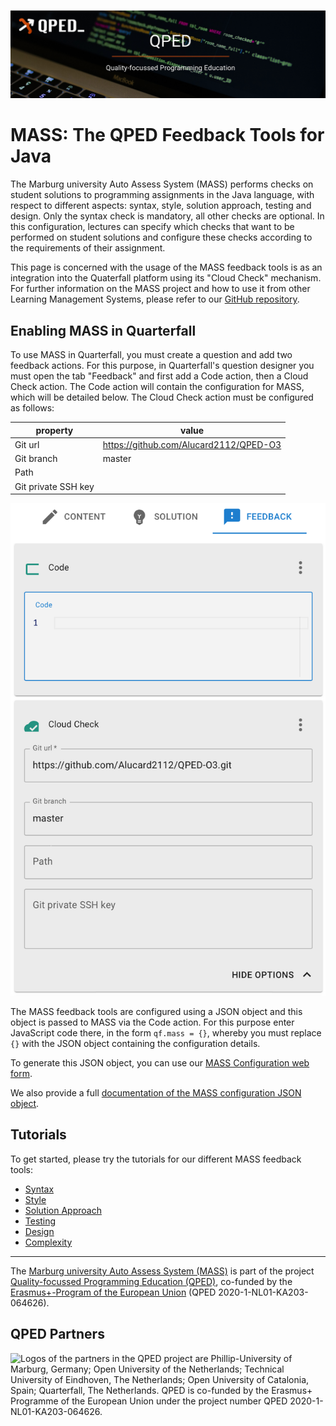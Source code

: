 ![Logo of the QPED project.](images/qped-banner.png)

# MASS: The QPED Feedback Tools for Java

The Marburg university Auto Assess System (MASS) performs checks on
student solutions to programming assignments in the Java language, with
respect to different aspects: syntax, style, solution approach, testing
and design. Only the syntax check is mandatory, all other checks are
optional. In this configuration, lectures can specify which checks
that want to be performed on student solutions and configure these
checks according to the requirements of their assignment.

This page is concerned with the usage of the MASS feedback tools is as
an integration into the Quaterfall platform using its "Cloud Check" mechanism.
For further information on the MASS project and how to use it from other
Learning Management Systems, please refer to our [GitHub repository](https://github.com/Alucard2112/QPED-O3).

## Enabling MASS in Quarterfall

To use MASS in Quarterfall, you must create a question and add two feedback
actions. For this purpose, in Quarterfall's question designer you must open
the tab "Feedback" and first add a Code action, then a Cloud Check action.
The Code action will contain the configuration for MASS, which will be detailed
below. The Cloud Check action must be configured as follows:

| property            | value                                  |
|---------------------|----------------------------------------|
| Git url             | https://github.com/Alucard2112/QPED-O3 |
| Git branch          | master                                 |
| Path                |                                        |
| Git private SSH key |                                        |

![Screenshot of configuring the MASS Cloud Check in Quarterfall.](images/quarterfall-cloudcheck.png)

The MASS feedback tools are configured using a JSON object and this object is
passed to MASS via the Code action. For this purpose enter JavaScript code there,
in the form ```qf.mass = {}```, whereby you must replace ```{}``` with the JSON object
containing the configuration details.

To generate this JSON object, you can use our [MASS Configuration web form](index.html?tab=config).

We also provide a full [documentation of the MASS configuration JSON object](index.html?tab=doku).

## Tutorials

To get started, please try the tutorials for our different MASS feedback tools:

* [Syntax](index.html?tab=tuts&tut=syntax)
* [Style](index.html?tab=tuts&tut=style)
* [Solution Approach](index.html?tab=tuts&tut=semantic)
* [Testing](index.html?tab=tuts&tut=coverage)
* [Design](index.html?tab=tuts&tut=design)
* [Complexity](index.html?tab=tuts&tut=class)

---

The [Marburg university Auto Assess System (MASS)](http://qped.github.io) is part of the project [Quality-focussed Programming Education (QPED)](https://qped.eu), co-funded by the [Erasmus+-Program of the European Union](https://erasmus-plus.ec.europa.eu) (QPED 2020-1-NL01-KA203-064626).

## QPED Partners

![Logos of the partners in the QPED project are Phillip-University of Marburg, Germany;
Open University of the Netherlands; Technical University of Eindhoven, The Netherlands;
Open University of Catalonia, Spain; Quarterfall, The Netherlands. QPED is co-funded by the Erasmus+ Programme of the European Union under the project number
QPED 2020-1-NL01-KA203-064626.](images/partners.png)